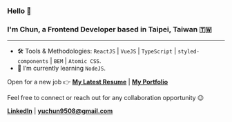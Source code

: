 ### Hello 👋 
### I'm Chun, a Frontend Developer based in Taipei, Taiwan 🇹🇼 
---

<!--
**yuchun9508/yuchun9508** is a ✨ _special_ ✨ repository because its `README.md` (this file) appears on your GitHub profile.

Here are some ideas to get you started:

- 🔭 I’m currently working on ...
- 🌱 I’m currently learning ...
- 👯 I’m looking to collaborate on ...
- 🤔 I’m looking for help with ...
- 💬 Ask me about ...
- 📫 How to reach me: ...
- 😄 Pronouns: ...
- ⚡ Fun fact: ...
-->

- 🛠 Tools & Methodologies: `ReactJS` | `VueJS` | `TypeScript` | `styled-components` | `BEM` | `Atomic CSS`.
- 🌱 I’m currently learning `NodeJS`.

Open for a new job 👉 
**[My Latest Resume](https://drive.google.com/file/d/1W2Dte3mrepkzOhWetaQYZIS0E5SR-p1e/view?usp=sharing)** |
**[My Portfolio](https://docs.google.com/presentation/d/1o7CfHTDPCmgXnqjxDAfHT2qAYhp7l4ZL-xBqbe48_F8/edit?usp=sharing)**

Feel free to connect or reach out for any collaboration opportunity 😉

**[LinkedIn](https://www.linkedin.com/in/yuchunwu/)** | **<yuchun9508@gmail.com>**
